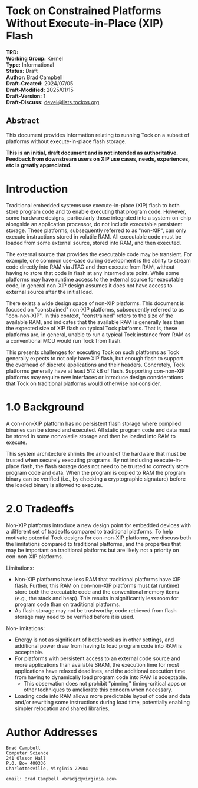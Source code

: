 Tock on Constrained Platforms Without Execute-in-Place (XIP) Flash
========================================

**TRD:** <br/>
**Working Group:** Kernel<br/>
**Type:** Informational<br/>
**Status:** Draft <br/>
**Author:** Brad Campbell<br/>
**Draft-Created:** 2024/07/05<br/>
**Draft-Modified:** 2025/01/15<br/>
**Draft-Version:** 1<br/>
**Draft-Discuss:** devel@lists.tockos.org<br/>

Abstract
-------------------------------

This document provides information relating to running Tock on a subset of platforms without
execute-in-place flash storage.

**This is an initial, draft document and is not intended as authoritative.
Feedback from downstream users on XIP use cases, needs, experiences, etc
is greatly appreciated.**

Introduction
===============================

Traditional embedded systems use execute-in-place (XIP) flash to both store
program code and to enable executing that program code. However, some hardware
designs, particularly those integrated into a system-on-chip alongside an
application processor, do not include executable persistent storage. These
platforms, subsequently referred to as "non-XIP", can only execute instructions
stored in volatile RAM. All executable code must be loaded from some external
source, stored into RAM, and then executed.

The external source that provides the executable code may be transient. For
example, one common use-case during development is the ability to stream code
directly into RAM via JTAG and then execute from RAM, without having to store
that code in flash at any intermediate point. While some platforms may have
runtime access to the external source for executable code, in general non-XIP
design assumes it does not have access to external source after the initial
load.

There exists a wide design space of non-XIP platforms. This document is focused
on "constrained" non-XIP platforms, subsequently referred to as "con-non-XIP".
In this context, "constrained" refers to the size of the available RAM, and
indicates that the available RAM is generally less than the expected size of XIP
flash on typical Tock platforms. That is, these platforms are, in general,
unable to run a typical Tock instance from RAM as a conventional MCU would run
Tock from flash.

This presents challenges for executing Tock on such platforms as Tock generally
expects to not only have XIP flash, but enough flash to support the overhead of
discrete applications and their headers. Concretely, Tock platforms generally
have at least 512 kB of flash. Supporting con-non-XIP platforms may require new
interfaces or introduce design considerations that Tock on traditional platforms
would otherwise not consider.

1.0 Background
===============================

A con-non-XIP platform has no persistent flash storage where compiled binaries can
be stored and executed. All static program code and data must be stored in some
nonvolatile storage and then be loaded into RAM to execute.

This system architecture shrinks the amount of the hardware that must be trusted
when securely executing programs. By not including execute-in-place flash, the
flash storage does not need to be trusted to correctly store program code and
data. When the program is copied to RAM the program binary can be verified
(i.e., by checking a cryptographic signature) before the loaded binary is
allowed to execute.



2.0 Tradeoffs
===============================

Non-XIP platforms introduce a new design point for embedded devices with a
different set of tradeoffs compared to traditional platforms. To help motivate
potential Tock designs for con-non-XIP platforms, we discuss both the limitations
compared to traditional platforms, and the properties that may be important on
traditional platforms but are likely not a priority on con-non-XIP platforms.

Limitations:

- Non-XIP platforms have less RAM that traditional platforms have XIP flash.
  Further, this RAM on con-non-XIP platforms must (at runtime) store both the
  executable code and the conventional memory items (e.g., the stack and heap).
  This results in significantly less room for program code than on traditional
  platforms.
- As flash storage may not be trustworthy, code retrieved from flash storage may need to be
  verified before it is used.

Non-limitations:

- Energy is not as significant of bottleneck as in other settings, and
  additional power draw from having to load program code into RAM is acceptable.
- For platforms with persistent access to an external code source and more
  applications than available SRAM, the execution time for most applications
  have relaxed deadlines, and the additional execution time from having to
  dynamically load program code into RAM is acceptable.
   - This observation does not prohibit "pinning" timing-critical apps or other
     techniques to ameliorate this concern when necessary.
- Loading code into RAM allows more predictable layout of code and data and/or rewriting some instructions during load time, potentially enabling simpler relocation and shared libraries.





Author Addresses
=================================
```
Brad Campbell 
Computer Science	
241 Olsson Hall
P.O. Box 400336
Charlottesville, Virginia 22904 

email: Brad Campbell <bradjc@virginia.edu>
```
